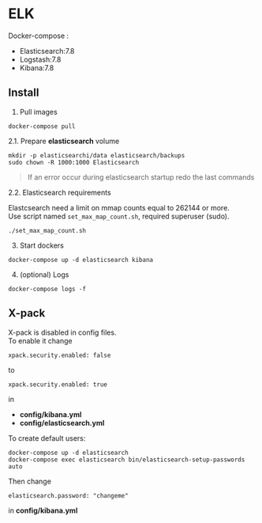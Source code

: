 ELK
===

Docker-compose :
- Elasticsearch:7.8
- Logstash:7.8
- Kibana:7.8


## Install

1. Pull images

```
docker-compose pull
```

2.1. Prepare **elasticsearch** volume

```
mkdir -p elasticsearchi/data elasticsearch/backups
sudo chown -R 1000:1000 Elasticsearch
```

> If an error occur during elasticsearch startup redo the last commands

2.2. Elasticsearch requirements

Elastcsearch need a limit on mmap counts equal to 262144 or more.  
Use script named `set_max_map_count.sh`, required superuser (sudo).

```
./set_max_map_count.sh
```

3. Start dockers

```
docker-compose up -d elasticsearch kibana
```

4. (optional) Logs

```
docker-compose logs -f
```

## X-pack

X-pack is disabled in config files.  
To enable it change 
```
xpack.security.enabled: false
```
to
```
xpack.security.enabled: true
```
in
- **config/kibana.yml**
- **config/elasticsearch.yml**

To create default users:

```
docker-compose up -d elasticsearch
docker-compose exec elasticsearch bin/elasticsearch-setup-passwords auto
```

Then change
```
elasticsearch.password: "changeme"
```
in
**config/kibana.yml**

